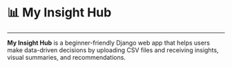 # 📊 My Insight Hub
___
**My Insight Hub** is a beginner-friendly Django web app that helps users make data-driven decisions by uploading CSV files and receiving insights, visual summaries, and recommendations.

[//]: # (## 🔧 Features)

[//]: # (- 📁 Upload CSV files with structured data &#40;e.g., sales, expenses, metrics&#41;)

[//]: # (- 📊 Generate automatic summary statistics &#40;mean, min, max, totals&#41;)

[//]: # (- 📈 Visualize data using interactive charts &#40;via Chart.js or Plotly&#41;)

[//]: # (- 🧠 Get simple insights or recommendations based on your data)

[//]: # (- 🔐 User authentication &#40;login/logout/register&#41;)

[//]: # (- 🧼 Clean, responsive UI using Bootstrap)
